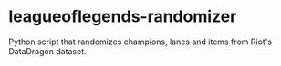 # leagueoflegends-randomizer
Python script that randomizes champions, lanes and items from Riot's DataDragon dataset.

